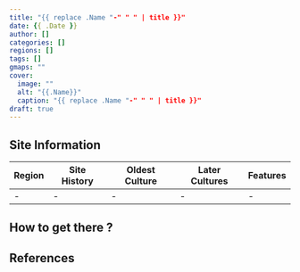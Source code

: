 ```yaml
---
title: "{{ replace .Name "-" " " | title }}"
date: {{ .Date }}
author: []
categories: []
regions: []
tags: []
gmaps: ""
cover:
  image: ""
  alt: "{{.Name}}"
  caption: "{{ replace .Name "-" " " | title }}"
draft: true
---
```


## Site Information

| Region | Site History | Oldest Culture | Later Cultures | Features |
| --- | --- | --- | --- | --- | 
| - | - | - | - | - |

## How to get there ?

## References

